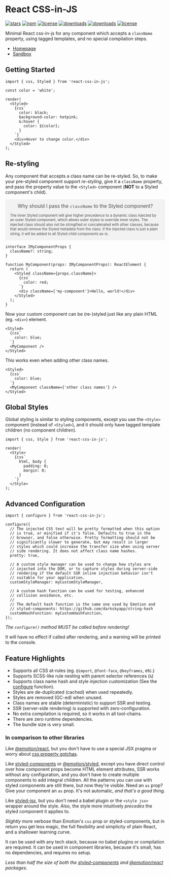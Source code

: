 # React CSS-in-JS

[![stars](https://badgen.net/github/stars/ChrisAckerman/react-css-in-js?color=black)](https://github.com/ChrisAckerman/react-css-in-js)
[![npm](https://badgen.net/npm/v/react-css-in-js?color=red)](https://www.npmjs.com/package/react-css-in-js)
[![license](https://badgen.net/npm/license/react-css-in-js?color=red)](https://opensource.org/licenses/ISC)
[![downloads](https://badgen.net/npm/types/react-css-in-js?color=red)](https://www.npmjs.com/package/react-css-in-js)
[![downloads](https://badgen.net/npm/dw/react-css-in-js?color=red)](https://www.npmjs.com/package/react-css-in-js)
[![license](https://badgen.net/bundlephobia/minzip/react-css-in-js?color=blue)](https://bundlephobia.com/result?p=react-css-in-js)

Minimal React css-in-js for any component which accepts a `className` property, using tagged templates, and no special compilation steps.

- [Homepage](https://react-css-in-js.com)
- [Sandbox](https://codesandbox.io/s/react-css-in-js-iup6f)


## Getting Started

```tsx
import { css, Styled } from 'react-css-in-js';

const color = 'white';

render(
  <Styled>
    {css`
      color: black;
      background-color: hotpink;
      &:hover {
        color: ${color};
      }
    `}
    <div>Hover to change color.</div>
  </Styled>
);
```

## Re-styling
  
Any component that accepts a class name can be re-styled. So, to make your pre-styled component support _re-styling_, give it a `className` property, and pass the property value to the `<Styled>` component (**NOT** to a Styled component's child).

<aside>
<header>Why should I pass the <code>className</code> to the Styled component?</header>

The inner Styled component will give higher precedence to a dynamic class injected by an outer Styled component, which allows outer styles to override inner styles. The injected class should also not be stringified or concatenated with other classes, because that would remove the Styled metadata from the class. If the injected class is just a plain string, it will be added to all Styled child components as-is.
</aside>

```tsx
interface IMyComponentProps {
  className?: string;
}

function MyComponent(props: IMyComponentProps): ReactElement {
  return (
    <Styled className={props.className}>
      {css`
        color: red;
      `}
      <div className={'my-component'}>Hello, world!</div>
    </Styled>
  );
}
```

Now your custom component can be (re-)styled just like any plain HTML (eg. `<div>`) element.

```tsx
<Styled>
  {css`
    color: blue;
  `}
  <MyComponent />
</Styled>
```

This works even when adding other class names.

```tsx
<Styled>
  {css`
    color: blue;
  `}
  <MyComponent className={'other class names'} />
</Styled>
```

## Global Styles

Global styling is similar to styling components, except you use the `<Style>` component (instead of `<Styled>`), and it should only have tagged template children (no component children).

```tsx
import { css, Style } from 'react-css-in-js';

render(
  <Style>
    {css`
      html, body {
        padding: 0;
        margin: 0;
      }
    `}
  </Style>
);
```

## Advanced Configuration

```tsx
import { configure } from 'react-css-in-js';

configure({
  // The injected CSS text will be pretty formatted when this option
  // is true, or minified if it's false. Defaults to true in the
  // browser, and false otherwise. Pretty formatting should not be
  // significantly slower to generate, but may result in larger
  // styles which could increase the transfer size when using server
  // side rendering. It does not affect class name hashes.
  pretty: true,

  // A custom style manager can be used to change how styles are
  // injected into the DOM, or to capture styles during server-side
  // rendering if the default SSR inline injection behavior isn't
  // suitable for your application.
  customStyleManager: myCustomStyleManager,

  // A custom hash function can be used for testing, enhanced
  // collision avoidance, etc.
  //
  // The default hash function is the same one used by Emotion and
  // styled-components: https://github.com/darkskyapp/string-hash
  customHashFunction: myCustomHashFunction,
});
```

_The `configure()` method MUST be called before rendering!_

It will have no effect if called after rendering, and a warning will be printed to the console.

## Feature Highlights

- Supports all CSS at-rules (eg. `@import`, `@font-face`, `@keyframes`, etc.)
- Supports SCSS-like rule nesting with parent selector references (`&`)
- Supports class name hash and style injection customization (See the [configure](https://react-css-in-js.com#configure) function).
- Styles are de-duplicated (cached) when used repeatedly.
- Styles are removed (GC-ed) when unused.
- Class names are stable (deterministic) to support SSR and testing.
- SSR (server-side rendering) is supported with zero-configuration.
- No extra compilation is required, so it works in all tool-chains.
- There are zero runtime dependencies.
- The bundle size is very small.

### In comparison to other libraries

Like [@emotion/react](https://www.npmjs.com/package/@emotion/react), but you don't have to use a special JSX pragma or worry about [css property gotchas](https://emotion.sh/docs/css-prop#gotchas).

Like [styled-components](https://styled-components.com) or [@emotion/styled](https://www.npmjs.com/package/@emotion/styled), except you have direct control over how component props become HTML element attributes, SSR works without any configuration, and you don't have to create multiple components to add integral children. All the patterns you can use with styled components are still there, but now they're visible. Need an `as` prop? Give your component an `as` prop. It's not automatic, _and that's a good thing._

Like [styled-jsx](https://www.npmjs.com/package/styled-jsx), but you don't need a babel plugin or the `<style jsx>` wrapper around the style. Also, the style more intuitively _precedes_ the styled component it applies to.

_Slightly_ more verbose than Emotion's `css` prop or styled-components, but in return you get less magic, the full flexibility and simplicity of plain React, and a shallower learning curve.

It can be used with any tech stack, because no babel plugins or compilation are required. It can be used in component libraries, because it's small, has no dependencies, and requires no setup.

_Less than half the size of both the [styled-components](https://bundlephobia.com/result?p=styled-components) and [@emotion/react](https://bundlephobia.com/result?p=@emotion/react) packages._

<style>
  aside {
    margin: 1em 0;
    padding: 0 1em;
    opacity: 0.8;
    background: rgba(128, 128, 128, 0.1);
    border: 1px solid transparent;
    line-height: 1.3;
  }
  aside > header {
    font-size: 110%;
    margin: 0.75em 0;
  }
  aside > p {
    font-size: 80%;
    margin: 1em 0;
  }
</style>